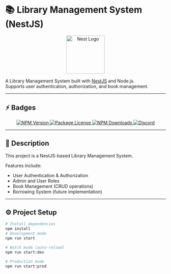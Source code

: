 # 📚 Library Management System (NestJS)

<p align="center">
  <a href="http://nestjs.com/" target="_blank">
    <img src="https://nestjs.com/img/logo-small.svg" width="120" alt="Nest Logo" />
  </a>
</p>

A Library Management System built with [NestJS](https://nestjs.com) and Node.js.  
Supports user authentication, authorization, and book management.

---

## ⚡ Badges

<p align="center">
  <a href="https://www.npmjs.com/~nestjscore" target="_blank">
    <img src="https://img.shields.io/npm/v/@nestjs/core.svg" alt="NPM Version" />
  </a>
  <a href="https://www.npmjs.com/~nestjscore" target="_blank">
    <img src="https://img.shields.io/npm/l/@nestjs/core.svg" alt="Package License" />
  </a>
  <a href="https://www.npmjs.com/~nestjscore" target="_blank">
    <img src="https://img.shields.io/npm/dm/@nestjs/common.svg" alt="NPM Downloads" />
  </a>
  <a href="https://discord.gg/G7Qnnhy" target="_blank">
    <img src="https://img.shields.io/badge/discord-online-brightgreen.svg" alt="Discord"/>
  </a>
</p>

---

## 📖 Description

This project is a NestJS-based Library Management System.  

Features include:  
- User Authentication & Authorization  
- Admin and User Roles  
- Book Management (CRUD operations)  
- Borrowing System (future implementation)  

---

## ⚙️ Project Setup

```bash
# Install dependencies
npm install
# Development mode
npm run start

# Watch mode (auto-reload)
npm run start:dev

# Production mode
npm run start:prod

